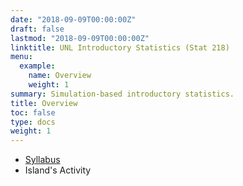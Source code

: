 ```yaml
---
date: "2018-09-09T00:00:00Z"
draft: false
lastmod: "2018-09-09T00:00:00Z"
linktitle: UNL Introductory Statistics (Stat 218)
menu:
  example:
    name: Overview
    weight: 1
summary: Simulation-based introductory statistics.
title: Overview
toc: false
type: docs
weight: 1
---
```


+ [Syllabus](www.google.com)
+ Island's Activity
